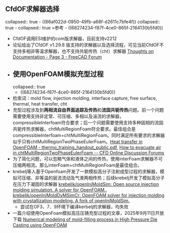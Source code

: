 ## CfdOF求解器选择
collapsed:: true
	- ((66af022d-0950-49fb-a68f-d2611c7bfe4f))
	  collapsed:: true
		- collapsed:: true
		  >参考
			- ((68274234-f87f-4ce0-865f-2164130b5fd0))
- CfdOF调用ESI维护的com版求解器，目前支持v2212
- 论坛给出了CfdOF v1.29.8 版支持的求解器以及选择流程，可见当前CfdOF不支持多相非等温求解器，也不支持共轭传热（cht）求解器 [Thoughts on Documentation - Page 3 - FreeCAD Forum](https://forum.freecad.org/viewtopic.php?t=87543&hilit=cfdof+heat+transfer&start=20)
- ## 使用OpenFOAM模拟充型过程
  collapsed:: true
	- ((68274234-f87f-4ce0-865f-2164130b5fd0))
- 检索词：mold flow, injection molding, interface capture, free surface, thermal, heat transfer, cht
- 充型过程涉及到**两相流自由界面追踪及传热**和**流固共轭传热**问题。前一个问题需要使用支持非定常、可压缩、多相以及湍流的求解器，compressibleInterfoam符合要求；后一个问题需要使用支持多种固相的流固共轭传热求解器，chtMultiRegionFoam符合要求。最佳组合是compressibleInterfoam+chtMultiRegionFoam。同时满足所有要求的求解器似乎只有chtMultiRegionTwoPhaseEulerFoam。[Heat transfer in OpenFOAM - thermo_training_handout_public.pdf](https://www.foamacademy.com/wp-content/uploads/2018/03/thermo_training_handout_public.pdf), [How to evacuate air in chtMultiRegionTwoPhaseEulerFoam -- CFD Online Discussion Forums](https://www.cfd-online.com/Forums/openfoam-solving/222174-how-evacuate-air-chtmultiregiontwophaseeulerfoam.html)
- 为了简化问题，可以忽略气体和液体之间的传热，使用interFoam求解器不可压缩两相流。那么interFoam+chtMultiRegionFoam是最佳组合。
- krebelj等人基于Openfoam开发了一款模拟高分子注射成型过程的求解器，模拟可压缩、非等温的层流流动及气液两相传热；后续krebelj开发了模拟高分子在压力下凝固的求解器 [krebeljk/openInjMoldSim: Open source injection molding simulation. A solver for OpenFOAM.](https://github.com/krebeljk/openInjMoldSim), [krebeljk/openInjMoldDyMSimCr: OpenFOAM solver for injection molding with crystallization modeling. A fork of openInjMoldSim.](https://github.com/krebeljk/openInjMoldDyMSimCr?tab=readme-ov-file)
	- 尝试在OF3、7、9环境下编译kerbelj的求解器，均失败
- 一篇介绍使用OpenFoam模拟高压压铸充型过程的文章，2025年9月11日开放下载 [Numerical modeling of mold-filling process in High Pressure Die Casting using OpenFOAM](https://www.politesi.polimi.it/handle/10589/227274?mode=complete)